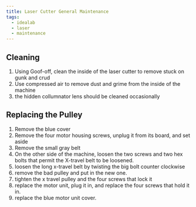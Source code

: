 ```yaml
---
title: Laser Cutter General Maintenance
tags:
  - idealab
  - laser
  - maintenance
---
```


## Cleaning

1. Using Goof-off, clean the inside of the laser cutter to remove stuck on gunk and crud
1. Use compressed air to remove dust and grime from the inside of the machine
1. the hidden collumnator lens should be cleaned occasionally

## Replacing the Pulley

1. Remove the blue cover
1. Remove the four motor housing screws, unplug it from its board, and set aside
1. Remove the small gray belt
1. On the other side of the machine, loosen the two screws and two hex bolts that permit the X-travel belt to be loosened.
1. loosen the long x-travel belt by twisting the big bolt counter clockwise
1. remove the bad pulley and put in the new one.
1. tighten the x travel pulley and the four screws that lock it
1. replace the motor unit, plug it in, and replace the four screws that hold it in.
1. replace the blue motor unit cover.
